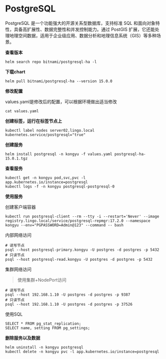 # PostgreSQL

PostgreSQL 是一个功能强大的开源关系型数据库，支持标准 SQL 和面向对象特性，具备高扩展性、数据完整性和并发控制能力。通过 PostGIS 扩展，它还能处理地理空间数据，适用于企业级应用、数据分析和地理信息系统（GIS）等多种场景。

**查看版本**

```
helm search repo bitnami/postgresql-ha -l
```

**下载chart**

```
helm pull bitnami/postgresql-ha --version 15.0.0
```

**修改配置**

values.yaml是修改后的配置，可以根据环境做出适当修改

```
cat values.yaml
```

**创建标签，运行在标签节点上**

```
kubectl label nodes server02.lingo.local kubernetes.service/postgresql="true"
```

**创建服务**

```
helm install postgresql -n kongyu -f values.yaml postgresql-ha-15.0.1.tgz
```

**查看服务**

```
kubectl get -n kongyu pod,svc,pvc -l app.kubernetes.io/instance=postgresql
kubectl logs -f -n kongyu postgresql-postgresql-0
```

**使用服务**

创建客户端容器

```
kubectl run postgresql-client --rm --tty -i --restart='Never' --image  registry.lingo.local/service/postgresql-repmgr:17.2.0 --namespace kongyu --env="PGPASSWORD=Admin@123" --command -- bash
```

内部网络访问

```
# 读写节点
psql --host postgresql-primary.kongyu -U postgres -d postgres -p 5432
# 只读节点
psql --host postgresql-read.kongyu -U postgres -d postgres -p 5432
```

集群网络访问

> 使用集群+NodePort访问

```
# 读写节点
psql --host 192.168.1.10 -U postgres -d postgres -p 9387
# 只读节点
psql --host 192.168.1.10 -U postgres -d postgres -p 37526
```

使用SQL

```
SELECT * FROM pg_stat_replication;
SELECT name, setting FROM pg_settings;
```

**删除服务以及数据**

```
helm uninstall -n kongyu postgresql
kubectl delete -n kongyu pvc -l app.kubernetes.io/instance=postgresql
```

